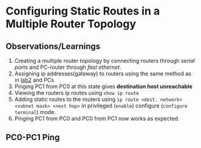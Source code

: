 # Configuring Static Routes in a Multiple Router Topology

## Observations/Learnings
1. Creating a multiple router topology by connecting routers through _serial ports_ and PC-router through _fast ethernet_.
2. Assigning ip addresses(gateway) to routers using the same method as in [lab2](./lab2/observation.md) and PCs
3. Pinging PC1 from PC0 at this state gives **destination host unreachable**
4. Viewing the routers ip routes using `show ip route`
5. Adding static routes to the routers using `ip route <dest. network> <subnet mask> <next hop>` in privileged (`enable`) configure (`configure terminal`) mode.
6. Pinging PC1 from PC0 and PC0 from PC1 now works as expected.

## PC0-PC1 Ping
